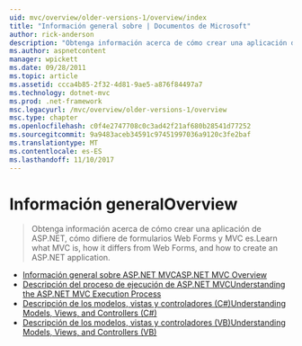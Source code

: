 ```yaml
---
uid: mvc/overview/older-versions-1/overview/index
title: "Información general sobre | Documentos de Microsoft"
author: rick-anderson
description: "Obtenga información acerca de cómo crear una aplicación de ASP.NET, cómo difiere de formularios Web Forms y MVC es."
ms.author: aspnetcontent
manager: wpickett
ms.date: 09/28/2011
ms.topic: article
ms.assetid: ccca4b85-2f32-4d81-9ae5-a876f84497a7
ms.technology: dotnet-mvc
ms.prod: .net-framework
msc.legacyurl: /mvc/overview/older-versions-1/overview
msc.type: chapter
ms.openlocfilehash: c0f4e2747708c0c3ad42f21af680b28541d77252
ms.sourcegitcommit: 9a9483aceb34591c97451997036a9120c3fe2baf
ms.translationtype: MT
ms.contentlocale: es-ES
ms.lasthandoff: 11/10/2017
---
```

<a name="overview"></a><span data-ttu-id="da504-103">Información general</span><span class="sxs-lookup"><span data-stu-id="da504-103">Overview</span></span>
====================
> <span data-ttu-id="da504-104">Obtenga información acerca de cómo crear una aplicación de ASP.NET, cómo difiere de formularios Web Forms y MVC es.</span><span class="sxs-lookup"><span data-stu-id="da504-104">Learn what MVC is, how it differs from Web Forms, and how to create an ASP.NET application.</span></span>


- [<span data-ttu-id="da504-105">Información general sobre ASP.NET MVC</span><span class="sxs-lookup"><span data-stu-id="da504-105">ASP.NET MVC Overview</span></span>](asp-net-mvc-overview.md)
- [<span data-ttu-id="da504-106">Descripción del proceso de ejecución de ASP.NET MVC</span><span class="sxs-lookup"><span data-stu-id="da504-106">Understanding the ASP.NET MVC Execution Process</span></span>](understanding-the-asp-net-mvc-execution-process.md)
- [<span data-ttu-id="da504-107">Descripción de los modelos, vistas y controladores (C#)</span><span class="sxs-lookup"><span data-stu-id="da504-107">Understanding Models, Views, and Controllers (C#)</span></span>](understanding-models-views-and-controllers-cs.md)
- [<span data-ttu-id="da504-108">Descripción de los modelos, vistas y controladores (VB)</span><span class="sxs-lookup"><span data-stu-id="da504-108">Understanding Models, Views, and Controllers (VB)</span></span>](understanding-models-views-and-controllers-vb.md)
